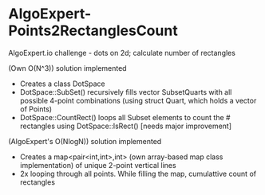 # AlgoExpert-Points2RectanglesCount
AlgoExpert.io challenge - dots on 2d; calculate number of rectangles

(Own O(N^3)) solution implemented</br>
* Creates a class DotSpace
* DotSpace::SubSet() recursively fills vector SubsetQuarts with all possible 4-point combinations (using struct Quart, which holds a vector of Points)
* DotSpace::CountRect() loops all Subset elements to count the # rectangles using DotSpace::IsRect() [needs major improvement]

(AlgoExpert's O(NlogN)) solution implemented</br>
* Creates a map<pair<int,int>,int> (own array-based map class implementation) of unique 2-point vertical lines
* 2x looping through all points. While filling the map, cumulattive count of rectangles
